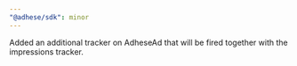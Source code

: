 ```yaml
---
"@adhese/sdk": minor
---
```


Added an additional tracker on AdheseAd that will be fired together with the impressions tracker.

